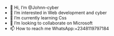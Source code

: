 - 👋 Hi, I’m @Johnn-cyber
- 👀 I’m interested in Web development and cyber
- 🌱 I’m currently learning Css
- 💞️ I’m looking to collaborate on Microsoft
- 📫 How to reach me WhatsApp:+2348119797184

<!---
Johnn-cyber/Johnn-cyber is a ✨ special ✨ repository because its `README.md` (this file) appears on your GitHub profile.
You can click the Preview link to take a look at your changes.
--->
